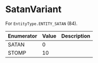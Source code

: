 # SatanVariant

For `EntityType.ENTITY_SATAN` (84). 

| Enumerator | Value | Description |
| - | - | - |
| SATAN | 0 |  |
| STOMP | 10 |  |
